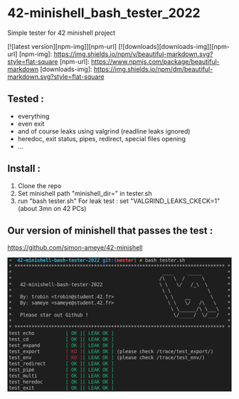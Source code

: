 # 42-minishell_bash_tester_2022
Simple tester for 42 minishell project

[![latest version][npm-img]][npm-url] [![downloads][downloads-img]][npm-url]
[npm-img]: https://img.shields.io/npm/v/beautiful-markdown.svg?style=flat-square
[npm-url]: https://www.npmjs.com/package/beautiful-markdown
[downloads-img]: https://img.shields.io/npm/dm/beautiful-markdown.svg?style=flat-square
## Tested :
- everything
- even exit
- and of course leaks using valgrind (readline leaks ignored)
- heredoc, exit status, pipes, redirect, special files opening
- ...

## Install :
1) Clone the repo
2) Set minishell path "minishell_dir=" in tester.sh
4) run "bash tester.sh"
For leak test : set "VALGRIND_LEAKS_CKECK=1" (about 3mn on 42 PCs)

## Our version of minishell that passes the test :
https://github.com/simon-ameye/42-minishell

![Alt text](preview.png?raw=true "Preview")
